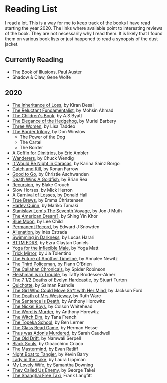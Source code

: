# Reading List

I read a lot. This is a way for me to keep track of the books I have read starting the year 2020.
The links where available point to interesting reviews of the book. They are not necessarily why I read them. It is likely that I found them on various book lists or just happened to read a synopsis of the dust jacket. 

## Currently Reading
* The Book of Illusions, Paul Auster
* Shadow & Claw, Gene Wolfe


## 2020
* [The Inheritance of Loss](https://bookmarks.reviews/reviews/the-inheritance-of-loss/), by Kiran Desai
* [The Reluctant Fundamentalist](https://lithub.com/why-every-american-should-read-the-relucant-fundamentalist/), by Mohsin Ahmad 
* [The Children's Book](https://www.npr.org/2011/07/29/120058248/free-loves-discontents-a-s-byatts-children), by A.S.Byatt
* [The Elegance of the Hedgehog](http://www.words-and-dirt.com/words/review-muriel-barberys-the-elegance-of-the-hedgehog/), by Muriel Barbery
* [Three Women](https://www.npr.org/2019/07/08/739523657/debut-book-tells-of-the-real-life-longings-and-frustrations-of-three-women), by Lisa Taddeo
* [The Border trilogy](https://www.npr.org/2019/03/03/698645059/the-border-is-shakespeare-for-our-times-seriously), by Don Winslow
    * The Power of the Dog
    * The Cartel
    * The Border
* [A Coffin for Dimitrios](https://blog.mcdaniel.edu/mysteryreviewsfa2017/1920-1939/a-coffin-for-dimitrios-by-eric-ambler-1938/), by Eric Ambler
* [Wanderers](https://www.npr.org/2019/07/06/738974776/these-wanderers-are-heading-for-the-end-of-the-world), by Chuck Wendig
* [It Would Be Night in Caracas](https://www.npr.org/2019/10/28/771313679/it-would-be-night-in-caracas-mourns-a-mother-and-a-country), by Karina Sainz Borgo
* [Catch and Kill](https://www.npr.org/2019/10/11/768346770/in-catch-and-kill-ronan-farrow-offers-a-damning-portrait-of-a-conflicted-nbc), by Ronan Farrow
* [Good to Go](https://www.amazon.com/Good-Go-Athlete-Strange-Recovery/dp/039325433X), by Christie Aschwanden 
* [Death Wins A Goldfish](https://www.amazon.com/Death-Wins-Goldfish-Reflections-Sabbatical/dp/1452172552), by Brian Rea
* [Recursion](https://www.npr.org/2019/06/13/732035142/recursion-is-a-puzzle-box-of-time-travel-memory-and-death), by Blake Crouch
* [Slow Horses](https://crimefictionlover.com/2014/03/slow-horses-2/), by Mick Herron
* [A Carnival of Losses](https://thegeorgiareview.com/posts/on-a-carnival-of-losses-notes-nearing-ninety-by-donald-hall/), by Donald Hall
* [True Brews](https://www.amazon.com/True-Brews-Craft-Fermented-Kombucha/dp/1607743388), by Emma Christensen
* [Harley Quinn](https://www.britishfantasysociety.org/reviews/harley-quinn-breaking-glass-by-mariko-tamaki-and-steve-pugh-review/), by Mariko Tamaki
* [Stanislaw Lem's The Seventh Voyage](https://www.npr.org/2019/10/04/766840876/the-seventh-voyage-takes-a-grand-journey-in-a-tiny-spaceship), by Jon J Muth
* [The American Dream?](https://www.pastemagazine.com/comics/shing-yin-khor/rethink-an-iconic-pilgrimage-in-the-american-dream/), by Shing Yin Khor
* [Blue Moon](https://www.nyjournalofbooks.com/book-review/blue-moon-jack-reacher-novel), by Lee Child
* [Permanent Record](https://www.nyjournalofbooks.com/book-review/blue-moon-jack-reacher-novel), by Edward J Snowden
* [Alienation](https://www.npr.org/2019/05/04/719655355/virtual-reality-eases-the-reality-of-natural-destruction-somewhat-in-alienation), by Inés Estrada
* [Swimming in Darkness](https://www.npr.org/books/titles/755486162/swimming-in-darkness), by Lucas Harari 
* [BTTM FDRS](https://www.npr.org/2019/06/27/736317209/of-tenants-and-tentacles-bttm-fdrs-confronts-gentrification-in-comic-horror-form), by Ezra Claytan Daniels
* [Yoga for the Inflexible Male](https://www.amazon.com/Yoga-Inflexible-Male-How-Guide/dp/1984856944), by Yoga Matt 
* [Trick Mirror](https://slate.com/culture/2019/08/jia-tolentino-book-review-trick-mirror-reflections-on-self-delusion.html), by Jia Tolentino 
* [The Future of Another Timeline](https://comicyears.com/books/the-future-of-another-timeline-review/), by Annalee Newitz 
* [The Third Policeman](http://www.bookslut.com/fiction/2003_12_001145.php), by Flann O'Brien
* [The Callahan Chronicals](https://www.amazon.com/Callahan-Chronicals-Spider-Robinson/dp/0812539370), by Spider Robinson
* [Fleishman is in Trouble](https://www.npr.org/2019/06/18/733430304/fleishman-is-in-trouble-flips-expectations-upside-down), by Taffy Brodesser-Akner
* [The 7 1/2 Deaths of Evelyn Hardcastle](https://crimefictionlover.com/2018/03/the-seven-deaths-of-evelyn-hardcastle/), by Stuart Turton
* [Quichotte](https://www.npr.org/2019/09/07/755162016/if-salman-rushdies-quichotte-drives-you-nuts-thats-fine-its-meant-to/), by Salman Rushdie
* [The Girl Who Could Move Sh\*t with Her Mind](https://nerdslikeme.co.uk/2019/06/17/review-the-girl-who-could-move-sht-with-her-mind-jackson-ford/), by Jackson Ford
* [The Death of Mrs.Westeway](https://mbtb-books.blogspot.com/2019/05/the-death-of-mrs-westaway-by-ruth-ware.html/), by Ruth Ware
* [The Sentence is Death](https://www.npr.org/2019/06/08/730580461/the-sentence-is-death-is-a-bracing-addition-to-any-beach-bag/), by Anthony Horowitz
* [The Nickel Boys](https://www.npr.org/2019/07/18/740901819/for-the-nickel-boys-life-isnt-worth-five-cents/), by Colson Whitehead
* [The Word is Murder](https://thecrimereview.com/2018/11/05/review-the-word-is-murder-by-anthony-horowitz/), by Anthony Horowtiz
* [The Witch Elm](https://www.npr.org/2018/10/14/656989714/the-witch-elm-starts-slow-then-sucks-you-in/), by Tana French
* [The Topeka School](https://www.fantasticfiction.com/l/ben-lerner/topeka-school.htm/), by Ben Lerner
* [The Glass Bead Game](https://medium.com/@dailyflashpan/h-hesse-the-glass-bead-game-the-future-of-an-illusion-4d9f25bb1985/), by Herman Hesse
* [Thus was Adonis Murdered](https://www.fantasticfiction.com/c/sarah-caudwell/thus-was-adonis-murdered.htm), by Sarah Caudwell
* [The Old Drift](https://www.thenation.com/article/archive/namwali-serpell-the-old-drift-novel-review/), by Namwali Serpell
* [Black Souls](https://www.fantasticfiction.com/c/gioacchino-criaco/black-souls.htm/), by Gioacchino Criaco
* [The Mastermind](https://magazine.atavist.com/the-mastermind), by Evan Ratliff
* [Night Boat to Tangier](https://www.npr.org/2019/09/20/762515226/take-a-dark-ride-on-the-night-boat-to-tangier/), by Kevin Barry
* [Lady in the Lake](https://www.npr.org/2019/07/25/742220303/real-disappearances-are-the-premise-for-laura-lippmans-lady-in-the-lake/), by Laura Lippman
* [My Lovely Wife](https://www.criminalelement.com/book-review-my-lovely-wife-samantha-downing/), by Samantha Downing
* [They Called Us Enemy](https://www.npr.org/2019/07/17/742558996/george-takei-recalls-time-in-an-american-internment-camp-in-they-called-us-enemy), by George Takei
* [The Shanghai Free Taxi](https://www.npr.org/2019/06/16/732365213/the-shanghai-free-taxi-delves-deep-into-chinas-troubles), Frank Langfitt
